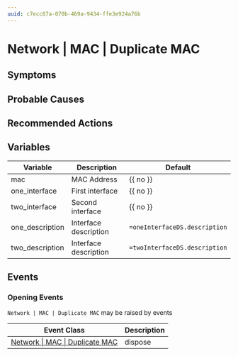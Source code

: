 ```yaml
---
uuid: c7ecc87a-070b-469a-9434-ffe3e924a76b
---
```

# Network | MAC | Duplicate MAC

## Symptoms

## Probable Causes

## Recommended Actions

## Variables

| Variable        | Description           | Default                       |
| --------------- | --------------------- | ----------------------------- |
| mac             | MAC Address           | {{ no }}                      |
| one_interface   | First interface       | {{ no }}                      |
| two_interface   | Second interface      | {{ no }}                      |
| one_description | Interface description | `=oneInterfaceDS.description` |
| two_description | Interface description | `=twoInterfaceDS.description` |

## Events

### Opening Events
`Network | MAC | Duplicate MAC` may be raised by events

| Event Class                                                                                | Description |
| ------------------------------------------------------------------------------------------ | ----------- |
| [Network \| MAC \| Duplicate MAC](../../../event-classes-reference/network/mac/duplicate-mac.md) | dispose     |
